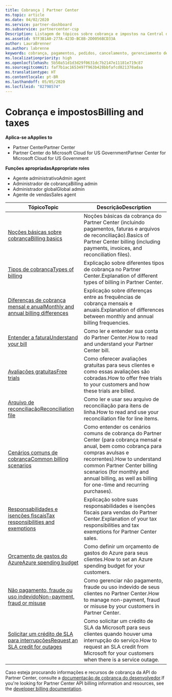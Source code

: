 ```yaml
---
title: Cobrança | Partner Center
ms.topic: article
ms.date: 04/02/2020
ms.service: partner-dashboard
ms.subservice: partnercenter-csp
Description: Listagem de tópicos sobre cobrança e impostos na Central de Parceiros, incluindo informações sobre recursos de cobrança, faturas, cobrança de CSP e impostos.
ms.assetid: 97F3B1A0-277A-423D-BC8B-2D0056BCD33A
author: LauraBrenner
ms.author: labrenne
keywords: cobrança, pagamentos, pedidos, cancelamento, gerenciamento de pedidos, falta de pagamento, fraude, uso indevido, imposto, isenções de imposto, arquivos de reconciliação, arquivo de reconciliação
ms.localizationpriority: high
ms.openlocfilehash: 5b50a51d1d3d29f0631dc7b2147e11181e719c87
ms.sourcegitcommit: faf7b1ac1653497f963b428bbfafcd821378adaa
ms.translationtype: HT
ms.contentlocale: pt-BR
ms.lasthandoff: 05/05/2020
ms.locfileid: "82798574"
---
```

# <a name="billing-and-taxes"></a><span data-ttu-id="3465d-104">Cobrança e impostos</span><span class="sxs-lookup"><span data-stu-id="3465d-104">Billing and taxes</span></span>

<span data-ttu-id="3465d-105">**Aplica-se a**</span><span class="sxs-lookup"><span data-stu-id="3465d-105">**Applies to**</span></span>

- <span data-ttu-id="3465d-106">Partner Center</span><span class="sxs-lookup"><span data-stu-id="3465d-106">Partner Center</span></span>
- <span data-ttu-id="3465d-107">Partner Center do Microsoft Cloud for US Government</span><span class="sxs-lookup"><span data-stu-id="3465d-107">Partner Center for Microsoft Cloud for US Government</span></span>

<span data-ttu-id="3465d-108">**Funções apropriadas**</span><span class="sxs-lookup"><span data-stu-id="3465d-108">**Appropriate roles**</span></span>

- <span data-ttu-id="3465d-109">Agente administrativo</span><span class="sxs-lookup"><span data-stu-id="3465d-109">Admin agent</span></span>
- <span data-ttu-id="3465d-110">Administrador de cobrança</span><span class="sxs-lookup"><span data-stu-id="3465d-110">Billing admin</span></span>
- <span data-ttu-id="3465d-111">Administrador global</span><span class="sxs-lookup"><span data-stu-id="3465d-111">Global admin</span></span>
- <span data-ttu-id="3465d-112">Agente de vendas</span><span class="sxs-lookup"><span data-stu-id="3465d-112">Sales agent</span></span>

| <span data-ttu-id="3465d-113">Tópico</span><span class="sxs-lookup"><span data-stu-id="3465d-113">Topic</span></span> | <span data-ttu-id="3465d-114">Descrição</span><span class="sxs-lookup"><span data-stu-id="3465d-114">Description</span></span> |
| ----- | ----------- |
| [<span data-ttu-id="3465d-115">Noções básicas sobre cobrança</span><span class="sxs-lookup"><span data-stu-id="3465d-115">Billing basics</span></span>](billing-basics.md) | <span data-ttu-id="3465d-116">Noções básicas da cobrança do Partner Center (incluindo pagamentos, faturas e arquivos de reconciliação).</span><span class="sxs-lookup"><span data-stu-id="3465d-116">Basics of Partner Center billing (including payments, invoices, and reconciliation files).</span></span> |
| [<span data-ttu-id="3465d-117">Tipos de cobrança</span><span class="sxs-lookup"><span data-stu-id="3465d-117">Types of billing</span></span>](billing-different-types.md) | <span data-ttu-id="3465d-118">Explicação sobre diferentes tipos de cobrança no Partner Center.</span><span class="sxs-lookup"><span data-stu-id="3465d-118">Explanation of different types of billing in Partner Center.</span></span> |
| [<span data-ttu-id="3465d-119">Diferenças de cobrança mensal e anual</span><span class="sxs-lookup"><span data-stu-id="3465d-119">Monthly and annual billing differences</span></span>](billing-annual-monthly.md) | <span data-ttu-id="3465d-120">Explicação sobre diferenças entre as frequências de cobrança mensais e anuais.</span><span class="sxs-lookup"><span data-stu-id="3465d-120">Explanation of differences between monthly and annual billing frequencies.</span></span> |
| [<span data-ttu-id="3465d-121">Entender a fatura</span><span class="sxs-lookup"><span data-stu-id="3465d-121">Understand your bill</span></span>](read-your-bill.md) | <span data-ttu-id="3465d-122">Como ler e entender sua conta do Partner Center.</span><span class="sxs-lookup"><span data-stu-id="3465d-122">How to read and understand your Partner Center bill.</span></span> |
| [<span data-ttu-id="3465d-123">Avaliações gratuitas</span><span class="sxs-lookup"><span data-stu-id="3465d-123">Free trials</span></span>](offer-your-customers-trials-of-microsoft-products.md) | <span data-ttu-id="3465d-124">Como oferecer avaliações gratuitas para seus clientes e como essas avaliações são cobradas.</span><span class="sxs-lookup"><span data-stu-id="3465d-124">How to offer free trials to your customers and how these trials are billed.</span></span> |
| [<span data-ttu-id="3465d-125">Arquivo de reconciliação</span><span class="sxs-lookup"><span data-stu-id="3465d-125">Reconciliation file</span></span>](use-the-reconciliation-files.md) | <span data-ttu-id="3465d-126">Como ler e usar seu arquivo de reconciliação para itens de linha.</span><span class="sxs-lookup"><span data-stu-id="3465d-126">How to read and use your reconciliation file for line items.</span></span> |
| [<span data-ttu-id="3465d-127">Cenários comuns de cobrança</span><span class="sxs-lookup"><span data-stu-id="3465d-127">Common billing scenarios</span></span>](common-billing-scenarios.md) | <span data-ttu-id="3465d-128">Como entender os cenários comuns de cobrança do Partner Center (para cobrança mensal e anual, bem como cobrança para compras avulsas e recorrentes).</span><span class="sxs-lookup"><span data-stu-id="3465d-128">How to understand common Partner Center billing scenarios (for monthly and annual billing, as well as billing for one-time and recurring purchases).</span></span> |
| [<span data-ttu-id="3465d-129">Responsabilidades e isenções fiscais</span><span class="sxs-lookup"><span data-stu-id="3465d-129">Tax responsibilities and exemptions</span></span>](tax-and-tax-exemptions.md) | <span data-ttu-id="3465d-130">Explicação sobre suas responsabilidades e isenções fiscais para vendas do Partner Center.</span><span class="sxs-lookup"><span data-stu-id="3465d-130">Explanation of your tax responsibilities and tax exemptions for Partner Center sales.</span></span> |
| [<span data-ttu-id="3465d-131">Orçamento de gastos do Azure</span><span class="sxs-lookup"><span data-stu-id="3465d-131">Azure spending budget</span></span>](set-an-azure-spending-budget-for-your-customers.md) | <span data-ttu-id="3465d-132">Como definir um orçamento de gastos do Azure para seus clientes.</span><span class="sxs-lookup"><span data-stu-id="3465d-132">How to set an Azure spending budget for your customers.</span></span> |
| [<span data-ttu-id="3465d-133">Não pagamento, fraude ou uso indevido</span><span class="sxs-lookup"><span data-stu-id="3465d-133">Non-payment, fraud or misuse</span></span>](non-payment--fraud--or-misuse.md) | <span data-ttu-id="3465d-134">Como gerenciar não pagamento, fraude ou uso indevido de seus clientes no Partner Center.</span><span class="sxs-lookup"><span data-stu-id="3465d-134">How to manage non-payment, fraud or misuse by your customers in Partner Center.</span></span> |
| [<span data-ttu-id="3465d-135">Solicitar um crédito de SLA para interrupções</span><span class="sxs-lookup"><span data-stu-id="3465d-135">Request an SLA credit for outages</span></span>](request-credit.md) | <span data-ttu-id="3465d-136">Como solicitar um crédito de SLA da Microsoft para seus clientes quando houver uma interrupção do serviço.</span><span class="sxs-lookup"><span data-stu-id="3465d-136">How to request an SLA credit from Microsoft for your customers when there is a service outage.</span></span> |

<span data-ttu-id="3465d-137">Caso esteja procurando informações e recursos de cobrança da API do Partner Center, consulte a [documentação de cobrança do desenvolvedor](https://docs.microsoft.com/partner-center/develop/manage-billing).</span><span class="sxs-lookup"><span data-stu-id="3465d-137">If you're looking for Partner Center API billing information and resources, see the [developer billing documentation](https://docs.microsoft.com/partner-center/develop/manage-billing).</span></span>
